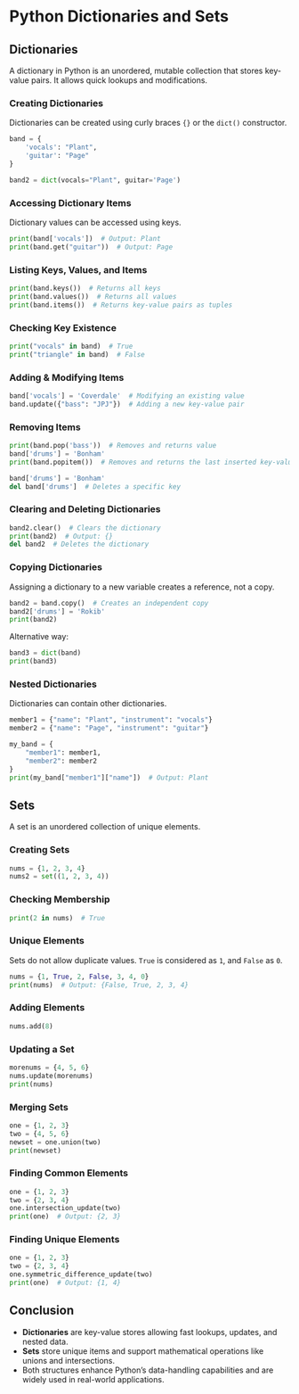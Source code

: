 # Python Dictionaries and Sets

## Dictionaries

A dictionary in Python is an unordered, mutable collection that stores key-value pairs. It allows quick lookups and modifications.

### Creating Dictionaries

Dictionaries can be created using curly braces `{}` or the `dict()` constructor.

```python
band = {
    'vocals': "Plant",
    'guitar': "Page"
}

band2 = dict(vocals="Plant", guitar='Page')
```

### Accessing Dictionary Items

Dictionary values can be accessed using keys.

```python
print(band['vocals'])  # Output: Plant
print(band.get("guitar"))  # Output: Page
```

### Listing Keys, Values, and Items

```python
print(band.keys())  # Returns all keys
print(band.values())  # Returns all values
print(band.items())  # Returns key-value pairs as tuples
```

### Checking Key Existence

```python
print("vocals" in band)  # True
print("triangle" in band)  # False
```

### Adding & Modifying Items

```python
band['vocals'] = 'Coverdale'  # Modifying an existing value
band.update({"bass": "JPJ"})  # Adding a new key-value pair
```

### Removing Items

```python
print(band.pop('bass'))  # Removes and returns value
band['drums'] = 'Bonham'
print(band.popitem())  # Removes and returns the last inserted key-value pair

band['drums'] = 'Bonham'
del band['drums']  # Deletes a specific key
```

### Clearing and Deleting Dictionaries

```python
band2.clear()  # Clears the dictionary
print(band2)  # Output: {}
del band2  # Deletes the dictionary
```

### Copying Dictionaries

Assigning a dictionary to a new variable creates a reference, not a copy.

```python
band2 = band.copy()  # Creates an independent copy
band2['drums'] = 'Rokib'
print(band2)
```

Alternative way:

```python
band3 = dict(band)
print(band3)
```

### Nested Dictionaries

Dictionaries can contain other dictionaries.

```python
member1 = {"name": "Plant", "instrument": "vocals"}
member2 = {"name": "Page", "instrument": "guitar"}

my_band = {
    "member1": member1,
    "member2": member2
}
print(my_band["member1"]["name"])  # Output: Plant
```

## Sets

A set is an unordered collection of unique elements.

### Creating Sets

```python
nums = {1, 2, 3, 4}
nums2 = set((1, 2, 3, 4))
```

### Checking Membership

```python
print(2 in nums)  # True
```

### Unique Elements

Sets do not allow duplicate values. `True` is considered as `1`, and `False` as `0`.

```python
nums = {1, True, 2, False, 3, 4, 0}
print(nums)  # Output: {False, True, 2, 3, 4}
```

### Adding Elements

```python
nums.add(8)
```

### Updating a Set

```python
morenums = {4, 5, 6}
nums.update(morenums)
print(nums)
```

### Merging Sets

```python
one = {1, 2, 3}
two = {4, 5, 6}
newset = one.union(two)
print(newset)
```

### Finding Common Elements

```python
one = {1, 2, 3}
two = {2, 3, 4}
one.intersection_update(two)
print(one)  # Output: {2, 3}
```

### Finding Unique Elements

```python
one = {1, 2, 3}
two = {2, 3, 4}
one.symmetric_difference_update(two)
print(one)  # Output: {1, 4}
```

## Conclusion

- **Dictionaries** are key-value stores allowing fast lookups, updates, and nested data.
- **Sets** store unique items and support mathematical operations like unions and intersections.
- Both structures enhance Python’s data-handling capabilities and are widely used in real-world applications.
